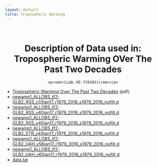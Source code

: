 ```yaml
---
layout: default
title: Tropospheric Warming
---
```


<br>

<center>
    <p><h1>Description of Data used in: <br/>
        Tropospheric Warming OVer The Past Two Decades</h1></p>

    <p><em>(LLNL-MI-729103)</em></p>

</center>

* [Tropospheric Warming Over The Past Two Decades](Santer_etal_SciRep_Data_04apr17.pdf) (pdf)
* [newamp1_ALLOBS_tf2-GLB2_RSS_v33jan17_r1979_2016_s1979_2016_nofilt.d](newamp1_ALLOBS_tf2-GLB2_RSS_v33jan17_r1979_2016_s1979_2016_nofilt.d) 
* [newamp1_ALLOBS_tf2-GLB2_RSS_v40jan17_r1979_2016_s1979_2016_nofilt.d](newamp1_ALLOBS_tf2-GLB2_RSS_v40jan17_r1979_2016_s1979_2016_nofilt.d)
* [newamp1_ALLOBS_tf2-GLB2_RSS_v40jan17_r1979_2016_s1979_2016_nofilt.d](newamp1_ALLOBS_tf2-GLB2_RSS_v40jan17_r1979_2016_s1979_2016_nofilt.d)
* [newamp1_ALLOBS_tf2-GLB2_STR_v40jan17_r1979_2016_s1979_2016_nofilt.d](newamp1_ALLOBS_tf2-GLB2_STR_v40jan17_r1979_2016_s1979_2016_nofilt.d)
* [newamp1_ALLOBS_tf2-GLB2_UAH_v56jan17_r1979_2016_s1979_2016_nofilt.d](newamp1_ALLOBS_tf2-GLB2_UAH_v56jan17_r1979_2016_s1979_2016_nofilt.d)
* [newamp1_ALLOBS_tf2-GLB2_UAH_v60jan17_r1979_2016_s1979_2016_nofilt.d](newamp1_ALLOBS_tf2-GLB2_UAH_v60jan17_r1979_2016_s1979_2016_nofilt.d)
* [data.tar](tmt_corrected_36models_picontrol_GLB2.tar)